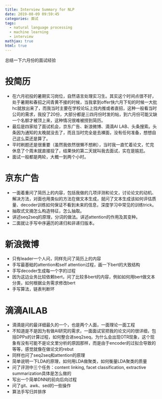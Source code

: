 ```yaml
---
title: Interview Summary for NLP
date: 2019-08-09 09:59:45
categories: 面试
tags:
  - natural language processing
  - machine learning
  -	interview
mathjax: true
html: true
---
```


总结一下六月份的面试经验

<!--more-->

# 投简历
-	在六月初投的暑期实习岗位，自然语言处理实习生。其实这个时间点很不好，处于暑期和春招之间青黄不接的时候，当我拿到offer快六月下旬的时候一大批hc就放出来了，而我当时主要在学校论坛上找内推或者直招，这种一般看当时公司的需求，我投了20份，大部分都是三四月份时发的帖，到六月份可能又缺一个名额才被顶上来，这种情况很难被捞到简历。
-	最后是四家给了面试机会，京东广告、新浪微博、滴滴AI LAB、头条搜索。头条因为通知的太晚就没去了，而且当时完全是去裸面，没有任何准备，想想自己这么菜还是算了。
-	平时刷题还是很重要（虽然我依然很懒不想刷），当时我一直忙着论文，忙完休息了个周末就直接投了，结果快的第二天就叫我去面试，实在是尴尬。
-	面试一般都是两轮，大概一到两个小时。

# 京东广告
-	一面着重问了简历上的内容，包括我做的几项评测和论文，讨论论文的动机、解决方法，对面也用类似的方法在做文本生成，就问了文本生成该如何评估质量、decoder训练如何保证不看到未来的信息，深度学习中常见的训练trick。
-	抽取式文摘怎么构造特征，怎么抽取。
-	讲述seq2seq的原理，分词的做法。讲述attention的作用及其变种。
-	二面就让手写中序遍历的递归和非递归版本。

# 新浪微博
-	只有leader一个人问，同样先问了简历上的内容
-	手写最基础的attention和self attention过程，画一下bert的大致结构
-	手写decoder生成每一个字的过程
-	因为这边业务比较依赖bert，问了比较多bert的内容，例如如何用bert做文本分类，如何根据业务需求修改bert
-	手写算法，链表判断环

# 滴滴AILAB
-	滴滴是问的最详细最久的一个，也是两个人面，一面理论一面工程
-	不知道是不是因为有做AI研究的需求，一面面试官把我的论文问的很详细，包括DPPs的计算过程，如何整合进seq2seq，为什么会出现OTR现象，这个现象有没有可能不是论文里分析的原因那样，而是由于encoder的过拟合导致的等等，感觉就像在做论文的rebut
-	同样也问了seq2seq和attention的原理
-	简单说明一下LDA的原理，如何用LDA做聚类，如何衡量LDA聚类的质量
-	问了评测中三个任务：content linking, facet classification, extractive summarization具体是怎么做的
-	写出一个简单DNN的前向后向过程
-	问了git、awk、sed的一些操作
-	算法手写归并排序
